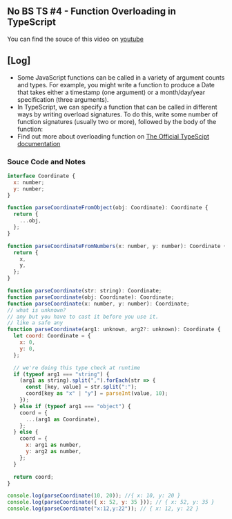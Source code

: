## No BS TS #4 - Function Overloading in TypeScript

You can find the souce of this video on [youtube](https://youtu.be/XnyZXNnWAOA)

## [Log]

- Some JavaScript functions can be called in a variety of argument counts and types. For example, you might write a function to produce a Date that takes either a timestamp (one argument) or a month/day/year specification (three arguments).
- In TypeScript, we can specify a function that can be called in different ways by writing overload signatures. To do this, write some number of function signatures (usually two or more), followed by the body of the function:
- Find out more about overloading function on [The Official TypeScipt documentation](https://www.typescriptlang.org/docs/handbook/2/functions.html#function-overloads)

### Souce Code and Notes

```javascript
interface Coordinate {
  x: number;
  y: number;
}

function parseCoordinateFromObject(obj: Coordinate): Coordinate {
  return {
    ...obj,
  };
}

function parseCoordinateFromNumbers(x: number, y: number): Coordinate {
  return {
    x,
    y,
  };
}

function parseCoordinate(str: string): Coordinate;
function parseCoordinate(obj: Coordinate): Coordinate;
function parseCoordinate(x: number, y: number): Coordinate;
// what is unknown?
// any but you have to cast it before you use it.
// like a safe any
function parseCoordinate(arg1: unknown, arg2?: unknown): Coordinate {
  let coord: Coordinate = {
    x: 0,
    y: 0,
  };

  // we're doing this type check at runtime
  if (typeof arg1 === "string") {
    (arg1 as string).split(",").forEach(str => {
      const [key, value] = str.split(":");
      coord[key as "x" | "y"] = parseInt(value, 10);
    });
  } else if (typeof arg1 === "object") {
    coord = {
      ...(arg1 as Coordinate),
    };
  } else {
    coord = {
      x: arg1 as number,
      y: arg2 as number,
    };
  }

  return coord;
}

console.log(parseCoordinate(10, 20)); //{ x: 10, y: 20 }
console.log(parseCoordinate({ x: 52, y: 35 })); // { x: 52, y: 35 }
console.log(parseCoordinate("x:12,y:22")); // { x: 12, y: 22 }

```
